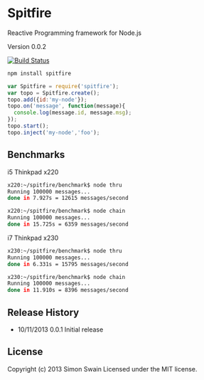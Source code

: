 # Spitfire

Reactive Programming framework for Node.js

Version 0.0.2

[![Build Status](https://travis-ci.org/simonswain/spitfire.png)](https://travis-ci.org/simonswain/spitfire)

```bash
npm install spitfire
```

```javascript
var Spitfire = require('spitfire');
var topo = Spitfire.create();
topo.add({id:'my-node'});
topo.on('message', function(message){
  console.log(message.id, message.msg);
});
topo.start();
topo.inject('my-node','foo');
```

## Benchmarks

i5 Thinkpad x220

```bash
x220:~/spitfire/benchmark$ node thru
Running 100000 messages...
done in 7.927s = 12615 messages/second

x220:~/spitfire/benchmark$ node chain
Running 100000 messages...
done in 15.725s = 6359 messages/second
```

i7 Thinkpad x230

```bash
x230:~/spitfire/benchmark$ node thru
Running 100000 messages...
done in 6.331s = 15795 messages/second

x230:~/spitfire/benchmark$ node chain
Running 100000 messages...
done in 11.910s = 8396 messages/second
```

## Release History

* 10/11/2013 0.0.1 Initial release

## License
Copyright (c) 2013 Simon Swain
Licensed under the MIT license.
